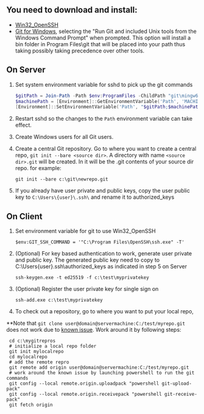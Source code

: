 ## You need to download and install:
* [Win32_OpenSSH](https://github.com/PowerShell/Win32-OpenSSH/wiki/Install-Win32-OpenSSH)
* [Git for Windows](https://git-scm.com/download/win), selecting the "Run Git and included Unix tools from the Windows Command Prompt" when prompted. This option will install a bin folder in Program Files\git that will be placed into your path thus taking possibly taking precedence over other tools.
## On Server
1. Set system environment variable for sshd to pick up the git commands
     ```powershell
     $gitPath = Join-Path -Path $env:ProgramFiles -ChildPath "git\mingw64\bin"
     $machinePath = [Environment]::GetEnvironmentVariable('Path', 'MACHINE')
     [Environment]::SetEnvironmentVariable('Path', "$gitPath;$machinePath", 'Machine')
     ```
1. Restart sshd so the changes to the `Path` environment variable can take effect.
1. Create Windows users for all Git users.
1. Create a central Git repository. Go to where you want to create a central repo, `git init --bare <source dir>`. A directory with name `<source dir>.git` will be created. In it will be the .git contents of your source dir repo. for example:

     `git init --bare c:\git\newrepo.git`
1. If you already have user private and public keys, copy the user public key to `C:\Users\{user}\.ssh\` and rename it to authorized_keys
## On Client
1. Set environment variable for git to use Win32_OpenSSH

     `$env:GIT_SSH_COMMAND = '"C:\Program Files\OpenSSH\ssh.exe" -T'`
1. (Optional) For key based authentication to work, generate user private and public key. The generated public key need to copy to C:\Users\{user}\.ssh\authorized_keys as indicated in step 5 on Server

     `ssh-keygen.exe -t ed25519 -f c:\test\myprivatekey`
1. (Optional) Register the user private key for single sign on

     `ssh-add.exe c:\test\myprivatekey`
1. To check out a repository, go to where you want to put your local repo,

**Note that `git clone user@domain@servermachine:C:/test/myrepo.git` does not work due to [known issue](https://github.com/PowerShell/Win32-OpenSSH/issues/895). Work around it by following steps:

     cd c:\mygitrepros
     # initialize a local repo folder
     git init mylocalrepo
     cd mylocalrepo
     # add the remote repro
     git remote add origin user@domain@servermachine:C:/test/myrepo.git
     # work around the known issue by launching powershell to run the git commands
     git config --local remote.origin.uploadpack "powershell git-upload-pack"
     git config --local remote.origin.receivepack "powershell git-receive-pack"
     git fetch origin
